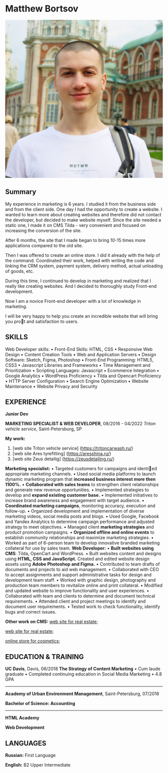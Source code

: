 # Matthew Bortsov
![Matthew Bortsov - Junior Dev](/Photo/myself.jpg)


## Summary
My experience in marketing is 6 years. I studied it from the business side and from the client side. One day I had the opportunity to create a website. I wanted to learn more about creating websites and therefore did not contact the developer, but decided to make website myself. Since the site needed a static one, I made it on CMS Tilda - very convenient and focused on increasing the conversion of the site.

After 6 months, the site that I made began to bring 10-15 times more applications compared to the old site.

Then I was offered to create an online store. I did it already with the help of the command. Coordinated their work, helped with writing the code and linking the CRM system, payment system, delivery method, actual unloading of goods, etc.

During this time, I continued to develop in marketing and realized that I really like creating websites. And I decided to thoroughly study Front-end development.

Now I am a novice Front-end developer with a lot of knowledge in marketing.

I will be very happy to help you create an incredible website that will bring you prot and satisfaction to users.

## SKILLS

Web Developer skills:
• Front-End Skills: HTML, CSS
• Responsive Web Design
• Content Creation Tools
• Web and Application Servers
• Design Software: Sketch, Figma, Photoshop
• Front-End Programming: HTML5, CSS3
• Javascript Libraries and Frameworks
• Time Management and Prioritization
• Scripting Languages: Javascript
• Ecommerce Integration
• Google Analytics
• WordPress Proficiency
• Tilda and Opencart Proficiency
• HTTP Server Configuration
• Search Engine Optimization
• Website Maintenance
• Website Privacy and Security



## EXPERIENCE

**Junior Dev**


**MARKETING SPECIALIST & WEB DEVELOPER**, 08/2016 - 04/2022
*Triton vehicle service*, Saint-Petersburg, SP

**My work:**
1. [web site Triton vehicle service] (https://tritoncarwash.ru/)
2. [web site Ares tyrefitting] (https://aresshina.ru/)
3. [web site Zeus detailig] (https://zeusdetailing.ru/)

**Marketing specialist:**
• Targeted customers for campaigns and identied appropriate marketing channels.
• Used social media platforms to launch dynamic marketing program that **increased business interest more then 1100%.**
• **Collaborated with sales teams** to strengthen client relationships and generate new revenue opportunities.
• Implemented strategies to develop and **expand existing customer base.**
• Implemented initiatives to increase brand awareness and engagement with target audience.
• **Coordinated marketing campaigns**, monitoring accuracy, execution and follow-up.
• Organized development and implementation of diverse marketing videos, social media posts and blogs.
• Used Google, Facebook and Yandex Analytics to determine campaign performance and adjusted strategy to meet objectives.
• Managed client **marketing strategies** and product promotion campaigns.
• **Organized offline and online events** to establish community relationships and maximize marketing strategies.
• Worked as part of 6-person team to develop innovative branded marketing collateral for use by sales team.
**Web Developer:**
• **Built websites using CMS**: Tilda, OpenCart and WordPress.
• Built websites content and designs using **HTML, CSS and JavaScript.**
Created and edited website design assets using **Adobe Photoshop and Figma.**
• Contributed to team drafts of documents and projects to aid web management.
• Collaborated with CEO to accept assignments and support administrative tasks for design and development team staff.
• Worked with graphic design, photography and production team members to revitalize online and print collateral.
• Modified and updated website to improve functionality and user experiences.
• Collaborated with team and clients to determine and document technical requirements.
• Attended client and project meetings to identify and document user requirements.
• Tested work to check functionality, identify bugs and correct issues.

**Other work on CMS:**
[web site for real estate](https://jk-telezhnaya.ru);

[web site for real estate](https://gc-renovaciya.ru);

[online store for cosmetics](https://kambeauty.ru/);


## EDUCATION & TRAINING

**UC Davis**, Davis, 06/2018
**The Strategy of Content Marketing**
• Cum laude graduate
• Completed continuing education in Social Media Marketing
• 4.8 GPA

----------------------------
**Academy of Urban Environment Management**, Saint-Petersburg,
07/2016

**Bachelor of Science: Accounting**

----------------------------
**HTML Academy**

**Web Development**

## LANGUAGES

**Russian:** First Language

**English:** B2 Upper Intermediate